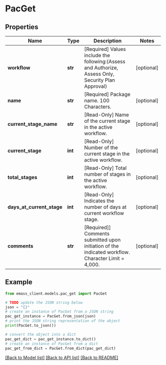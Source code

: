 # PacGet


## Properties

Name | Type | Description | Notes
------------ | ------------- | ------------- | -------------
**workflow** | **str** | [Required] Values include the following:(Assess and Authorize, Assess Only, Security Plan Approval) | [optional] 
**name** | **str** | [Required] Package name. 100 Characters. | [optional] 
**current_stage_name** | **str** | [Read-Only] Name of the current stage in the active workflow. | [optional] 
**current_stage** | **int** | [Read-Only] Number of the current stage in the active workflow. | [optional] 
**total_stages** | **int** | [Read-Only] Total number of stages in the active workflow. | [optional] 
**days_at_current_stage** | **int** | [Read-Only] Indicates the number of days at current workflow stage. | [optional] 
**comments** | **str** | [Required]] Comments submitted upon initiation of the indicated workflow. Character Limit &#x3D; 4,000. | [optional] 

## Example

```python
from emass_client.models.pac_get import PacGet

# TODO update the JSON string below
json = "{}"
# create an instance of PacGet from a JSON string
pac_get_instance = PacGet.from_json(json)
# print the JSON string representation of the object
print(PacGet.to_json())

# convert the object into a dict
pac_get_dict = pac_get_instance.to_dict()
# create an instance of PacGet from a dict
pac_get_from_dict = PacGet.from_dict(pac_get_dict)
```
[[Back to Model list]](../README.md#documentation-for-models) [[Back to API list]](../README.md#documentation-for-api-endpoints) [[Back to README]](../README.md)


